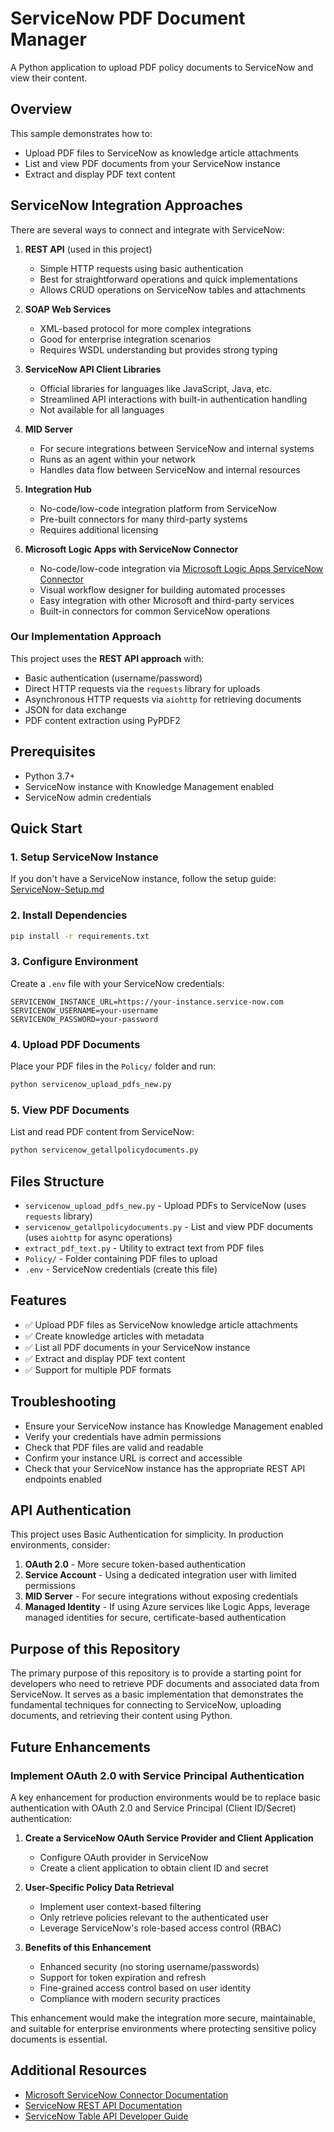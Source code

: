 # ServiceNow PDF Document Manager

A Python application to upload PDF policy documents to ServiceNow and view their content.

## Overview

This sample demonstrates how to:
- Upload PDF files to ServiceNow as knowledge article attachments
- List and view PDF documents from your ServiceNow instance
- Extract and display PDF text content

## ServiceNow Integration Approaches

There are several ways to connect and integrate with ServiceNow:

1. **REST API** (used in this project)
   - Simple HTTP requests using basic authentication
   - Best for straightforward operations and quick implementations
   - Allows CRUD operations on ServiceNow tables and attachments

2. **SOAP Web Services**
   - XML-based protocol for more complex integrations
   - Good for enterprise integration scenarios
   - Requires WSDL understanding but provides strong typing

3. **ServiceNow API Client Libraries**
   - Official libraries for languages like JavaScript, Java, etc.
   - Streamlined API interactions with built-in authentication handling
   - Not available for all languages

4. **MID Server**
   - For secure integrations between ServiceNow and internal systems
   - Runs as an agent within your network
   - Handles data flow between ServiceNow and internal resources

5. **Integration Hub**
   - No-code/low-code integration platform from ServiceNow
   - Pre-built connectors for many third-party systems
   - Requires additional licensing

6. **Microsoft Logic Apps with ServiceNow Connector**
   - No-code/low-code integration via [Microsoft Logic Apps ServiceNow Connector](https://learn.microsoft.com/en-us/connectors/service-now/)
   - Visual workflow designer for building automated processes
   - Easy integration with other Microsoft and third-party services
   - Built-in connectors for common ServiceNow operations

### Our Implementation Approach

This project uses the **REST API approach** with:
- Basic authentication (username/password)
- Direct HTTP requests via the `requests` library for uploads
- Asynchronous HTTP requests via `aiohttp` for retrieving documents
- JSON for data exchange
- PDF content extraction using PyPDF2

## Prerequisites

- Python 3.7+
- ServiceNow instance with Knowledge Management enabled
- ServiceNow admin credentials

## Quick Start

### 1. Setup ServiceNow Instance
If you don't have a ServiceNow instance, follow the setup guide:
[ServiceNow-Setup.md](ServiceNow-Setup.md)

### 2. Install Dependencies
```bash
pip install -r requirements.txt
```

### 3. Configure Environment
Create a `.env` file with your ServiceNow credentials:
```
SERVICENOW_INSTANCE_URL=https://your-instance.service-now.com
SERVICENOW_USERNAME=your-username
SERVICENOW_PASSWORD=your-password
```

### 4. Upload PDF Documents
Place your PDF files in the `Policy/` folder and run:
```bash
python servicenow_upload_pdfs_new.py
```

### 5. View PDF Documents
List and read PDF content from ServiceNow:
```bash
python servicenow_getallpolicydocuments.py
```

## Files Structure

- `servicenow_upload_pdfs_new.py` - Upload PDFs to ServiceNow (uses `requests` library)
- `servicenow_getallpolicydocuments.py` - List and view PDF documents (uses `aiohttp` for async operations)
- `extract_pdf_text.py` - Utility to extract text from PDF files
- `Policy/` - Folder containing PDF files to upload
- `.env` - ServiceNow credentials (create this file)

## Features

- ✅ Upload PDF files as ServiceNow knowledge article attachments
- ✅ Create knowledge articles with metadata
- ✅ List all PDF documents in your ServiceNow instance
- ✅ Extract and display PDF text content
- ✅ Support for multiple PDF formats

## Troubleshooting

- Ensure your ServiceNow instance has Knowledge Management enabled
- Verify your credentials have admin permissions
- Check that PDF files are valid and readable
- Confirm your instance URL is correct and accessible 
- Check that your ServiceNow instance has the appropriate REST API endpoints enabled

## API Authentication

This project uses Basic Authentication for simplicity. In production environments, consider:

1. **OAuth 2.0** - More secure token-based authentication
2. **Service Account** - Using a dedicated integration user with limited permissions
3. **MID Server** - For secure integrations without exposing credentials
4. **Managed Identity** - If using Azure services like Logic Apps, leverage managed identities for secure, certificate-based authentication

## Purpose of this Repository

The primary purpose of this repository is to provide a starting point for developers who need to retrieve PDF documents and associated data from ServiceNow. It serves as a basic implementation that demonstrates the fundamental techniques for connecting to ServiceNow, uploading documents, and retrieving their content using Python.

## Future Enhancements

### Implement OAuth 2.0 with Service Principal Authentication

A key enhancement for production environments would be to replace basic authentication with OAuth 2.0 and Service Principal (Client ID/Secret) authentication:

1. **Create a ServiceNow OAuth Service Provider and Client Application**
   - Configure OAuth provider in ServiceNow
   - Create a client application to obtain client ID and secret

2. **User-Specific Policy Data Retrieval**
   - Implement user context-based filtering
   - Only retrieve policies relevant to the authenticated user
   - Leverage ServiceNow's role-based access control (RBAC)

3. **Benefits of this Enhancement**
   - Enhanced security (no storing username/passwords)
   - Support for token expiration and refresh
   - Fine-grained access control based on user identity
   - Compliance with modern security practices

This enhancement would make the integration more secure, maintainable, and suitable for enterprise environments where protecting sensitive policy documents is essential.

## Additional Resources

- [Microsoft ServiceNow Connector Documentation](https://learn.microsoft.com/en-us/connectors/service-now/)
- [ServiceNow REST API Documentation](https://developer.servicenow.com/dev.do#!/reference/api/sandiego/rest)
- [ServiceNow Table API Developer Guide](https://developer.servicenow.com/dev.do#!/reference/api/sandiego/rest/c_TableAPI)
